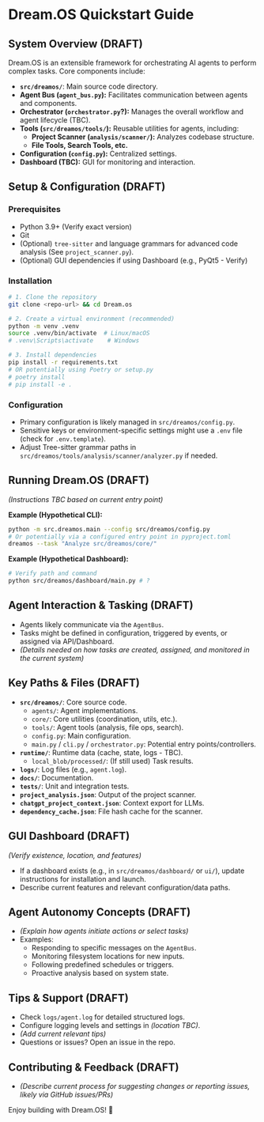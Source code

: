 # Dream.OS Quickstart Guide

## System Overview (DRAFT)
Dream.OS is an extensible framework for orchestrating AI agents to perform complex tasks. Core components include:
- **`src/dreamos/`**: Main source code directory.
- **Agent Bus (`agent_bus.py`):** Facilitates communication between agents and components.
- **Orchestrator (`orchestrator.py`?):** Manages the overall workflow and agent lifecycle (TBC).
- **Tools (`src/dreamos/tools/`):** Reusable utilities for agents, including:
    - **Project Scanner (`analysis/scanner/`):** Analyzes codebase structure.
    - **File Tools, Search Tools, etc.**
- **Configuration (`config.py`):** Centralized settings.
- **Dashboard (TBC):** GUI for monitoring and interaction.

## Setup & Configuration (DRAFT)

### Prerequisites
- Python 3.9+ (Verify exact version)
- Git
- (Optional) `tree-sitter` and language grammars for advanced code analysis (See `project_scanner.py`).
- (Optional) GUI dependencies if using Dashboard (e.g., PyQt5 - Verify)

### Installation
```bash
# 1. Clone the repository
git clone <repo-url> && cd Dream.os

# 2. Create a virtual environment (recommended)
python -m venv .venv
source .venv/bin/activate  # Linux/macOS
# .venv\Scripts\activate    # Windows

# 3. Install dependencies
pip install -r requirements.txt
# OR potentially using Poetry or setup.py
# poetry install
# pip install -e .
```

### Configuration
- Primary configuration is likely managed in `src/dreamos/config.py`.
- Sensitive keys or environment-specific settings might use a `.env` file (check for `.env.template`).
- Adjust Tree-sitter grammar paths in `src/dreamos/tools/analysis/scanner/analyzer.py` if needed.

## Running Dream.OS (DRAFT)

*(Instructions TBC based on current entry point)*

**Example (Hypothetical CLI):**
```bash
python -m src.dreamos.main --config src/dreamos/config.py 
# Or potentially via a configured entry point in pyproject.toml
dreamos --task "Analyze src/dreamos/core/" 
```

**Example (Hypothetical Dashboard):**
```bash
# Verify path and command
python src/dreamos/dashboard/main.py # ?
```

## Agent Interaction & Tasking (DRAFT)
- Agents likely communicate via the `AgentBus`.
- Tasks might be defined in configuration, triggered by events, or assigned via API/Dashboard.
- *(Details needed on how tasks are created, assigned, and monitored in the current system)*

## Key Paths & Files (DRAFT)
- **`src/dreamos/`**: Core source code.
    - `agents/`: Agent implementations.
    - `core/`: Core utilities (coordination, utils, etc.).
    - `tools/`: Agent tools (analysis, file ops, search).
    - `config.py`: Main configuration.
    - `main.py` / `cli.py` / `orchestrator.py`: Potential entry points/controllers.
- **`runtime/`**: Runtime data (cache, state, logs - TBC).
    - `local_blob/processed/`: (If still used) Task results.
- **`logs/`**: Log files (e.g., `agent.log`).
- **`docs/`**: Documentation.
- **`tests/`**: Unit and integration tests.
- **`project_analysis.json`**: Output of the project scanner.
- **`chatgpt_project_context.json`**: Context export for LLMs.
- **`dependency_cache.json`**: File hash cache for the scanner.

## GUI Dashboard (DRAFT)
*(Verify existence, location, and features)*
- If a dashboard exists (e.g., in `src/dreamos/dashboard/` or `ui/`), update instructions for installation and launch.
- Describe current features and relevant configuration/data paths.

## Agent Autonomy Concepts (DRAFT)
- *(Explain how agents initiate actions or select tasks)*
- Examples:
    - Responding to specific messages on the `AgentBus`.
    - Monitoring filesystem locations for new inputs.
    - Following predefined schedules or triggers.
    - Proactive analysis based on system state.

## Tips & Support (DRAFT)
- Check `logs/agent.log` for detailed structured logs.
- Configure logging levels and settings in *(location TBC)*.
- *(Add current relevant tips)*
- Questions or issues? Open an issue in the repo.

## Contributing & Feedback (DRAFT)
- *(Describe current process for suggesting changes or reporting issues, likely via GitHub issues/PRs)*

Enjoy building with Dream.OS! 🚀